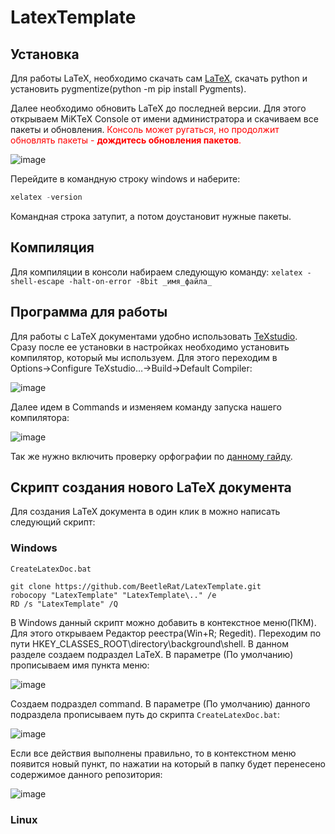 # LatexTemplate

## Установка
Для работы LaTeX, необходимо скачать сам [LaTeX](https://miktex.org/download), скачать python и установить pygmentize(python -m pip install Pygments).

Далее необходимо обновить LaTeX до последней версии. Для этого открываем MiKTeX Console от имени администратора и скачиваем все пакеты и обновления. <span style="color:red"> Консоль может ругаться, но продолжит обновлять пакеты - **дождитесь обновления пакетов**.</span>

![image](https://user-images.githubusercontent.com/86663719/226546812-cee77cee-b2e5-440e-a901-532f247520f3.png)


Перейдите в командную строку windows и наберите:

```java
xelatex -version
```

Командная строка затупит, а потом доустановит нужные пакеты.

## Компиляция
Для компиляции в консоли набираем следующую команду: ```xelatex -shell-escape -halt-on-error -8bit _имя_файла_```

## Программа для работы
Для работы с LaTeX документами удобно использовать [TeXstudio](https://texstudio.sourceforge.net/).
Сразу после ее установки в настройках необходимо установить компилятор, который мы используем. Для этого переходим в Options→Configure TeXstudio…→Build→Default Compiler:

![image](https://user-images.githubusercontent.com/86663719/199741267-bfe09e86-5b81-4ea3-840b-f605b8ac88d7.png)

Далее идем в Commands и изменяем команду запуска нашего компилятора:

![image](https://user-images.githubusercontent.com/86663719/199741408-719dbdd5-56c0-4ebc-92f1-5ea7d56ac7d0.png)

Так же нужно включить проверку орфографии по [данному гайду](https://harrix.dev/blog/2013/spell-check-in-texstudio/).

## Скрипт создания нового LaTeX документа
Для создания LaTeX документа в один клик в можно написать следующий скрипт:
### Windows
```CreateLatexDoc.bat```
```
git clone https://github.com/BeetleRat/LatexTemplate.git
robocopy "LatexTemplate" "LatexTemplate\.." /e
RD /s "LatexTemplate" /Q
```
В Windows данный скрипт можно добавить в контекстное меню(ПКМ). Для этого открываем Редактор реестра(Win+R; Regedit). Переходим по пути HKEY_CLASSES_ROOT\directory\background\shell. В данном разделе создаем подраздел LaTeX. В параметре (По умолчанию) прописываем имя пункта меню:

![image](https://user-images.githubusercontent.com/86663719/200126990-7300bfbe-62bc-44ab-9977-6aa0858e9d50.png)

Создаем подраздел command. В параметре (По умолчанию) данного подраздела прописываем путь до скрипта ```CreateLatexDoc.bat```:

![image](https://user-images.githubusercontent.com/86663719/200127101-b1d48d5b-39ae-46cc-82a3-602de93e8d36.png)

Если все действия выполнены правильно, то в контекстном меню появится новый пункт, по нажатии на который в папку будет перенесено содержимое данного репозитория:

![image](https://user-images.githubusercontent.com/86663719/200127198-6d13cc80-6669-46c8-986d-8577f8ee03fb.png)

### Linux
